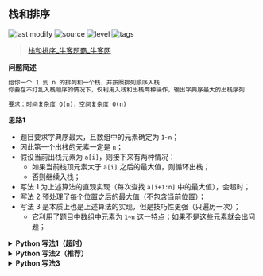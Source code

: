 ## 栈和排序
<!--START_SECTION:badge-->

![last modify](https://img.shields.io/static/v1?label=last%20modify&message=2022-10-14%2014%3A59%3A33&color=yellowgreen&style=flat-square)
![source](https://img.shields.io/static/v1?label=source&message=%E7%89%9B%E5%AE%A2&color=green&style=flat-square)
![level](https://img.shields.io/static/v1?label=level&message=%E4%B8%AD%E7%AD%89&color=yellow&style=flat-square)
![tags](https://img.shields.io/static/v1?label=tags&message=%E6%A0%88/%E9%98%9F%E5%88%97%2C%20%E7%83%AD%E9%97%A8%26%E7%BB%8F%E5%85%B8%26%E6%98%93%E9%94%99&color=orange&style=flat-square)

<!--END_SECTION:badge-->
<!--info
tags: [栈, 经典]
source: 牛客
level: 中等
number: '0115'
name: 栈和排序
companies: []
-->

> [栈和排序_牛客题霸_牛客网](https://www.nowcoder.com/practice/95cb356556cf430f912e7bdf1bc2ec8f)

<summary><b>问题简述</b></summary>

```txt
给你一个 1 到 n 的排列和一个栈，并按照排列顺序入栈
你要在不打乱入栈顺序的情况下，仅利用入栈和出栈两种操作，输出字典序最大的出栈序列

要求：时间复杂度 O(n)，空间复杂度 O(n)
```

<!-- 
<details><summary><b>详细描述</b></summary>

```txt
```

</details>
-->

<!-- <div align="center"><img src="../../../_assets/xxx.png" height="300" /></div> -->

<summary><b>思路1</b></summary>

- 题目要求字典序最大，且数组中的元素确定为 `1~n`；
- 因此第一个出栈的元素一定是 `n`；
- 假设当前出栈元素为 `a[i]`，则接下来有两种情况：
    - 如果当前栈顶元素大于 `a[i]` 之后的最大值，则循环出栈；
    - 否则继续入栈；
- 写法 1 为上述算法的直观实现（每次查找 `a[i+1:n]` 中的最大值），会超时；
- 写法 2 预处理了每个位置之后的最大值（不包含当前位置）；
- 写法 3 是本质上也是上述算法的实现，但是技巧性更强（只遍历一次）；
    - 它利用了题目中数组中元素为 `1~n` 这一特点；如果不是这些元素就会出问题；


<details><summary><b>Python 写法1（超时）</b></summary>

```python
class Solution:
    def solve(self , a: List[int]) -> List[int]:
        
        n = len(a)
        
        s = []  # 模拟栈
        ret = []  # 保存答案
        for i in range(n):
            s.append(a[i])
            # 如果栈顶元素大于之后的最大值，就出栈，否则跳过
            while s and s[-1] >= (mx := max(a[i + 1:] + [float('-inf')])):  # 防止 max(空数组)
                ret.append(s.pop())
        
        while s:
            ret.append(s.pop())
        
        return ret
```

</details>


<details><summary><b>Python 写法2（推荐）</b></summary>

```python
class Solution:
    def solve(self , a: List[int]) -> List[int]:
        
        n = len(a)
        # 预处理：计算当前位置之后的最大值（不包括当前位置）
        book = [0] * n
        book[-1] = float('-inf')
        for i in range(n - 2, -1, -1):
            book[i] = max(book[i + 1], a[i + 1])
            # book[i] = max(book[i + 1], a[i])  # 这样写表示包括当前位置，err
        
        s = []  # 模拟栈
        ret = []  # 保存答案
        for i in range(n):
            s.append(a[i])
            while s and s[-1] >= book[i]:  # book[i] 表示 a[i] 之后的最大值
                ret.append(s.pop())
        
        while s:
            ret.append(s.pop())
        
        return ret
```

</details>

<details><summary><b>Python 写法3</b></summary>

```python
class Solution:
    def solve(self , a: List[int]) -> List[int]:
        
        ret = []  # 记录答案    
        s = []    # 模拟栈
        n = len(a)
        book = [0] * (n + 1)  # 记录已经出现过的元素
        
        for x in a:
            s.append(x)
            book[x] = 1
            while n and book[n]:
                n -= 1
            while s and n <= s[-1]:
                ret.append(s.pop())
        
        while s:
            ret.append(s.pop())
        return ret
            
```

</details>
